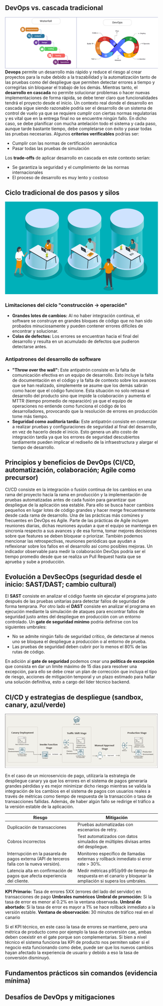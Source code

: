 ## DevOps vs. cascada tradicional
![devops-vs-cascada](./imagenes/devops-vs-cascada.png) 
**Devops** permite un desarrollo más rápido y reduce el riesgo al crear proyectos para la nube debido a la trazabilidad y la automatización tanto de las pruebas como del despliegue que permiten detectar errores a tiempo y corregirlas sin bloquear el trabajo de los demás. Mientras tanto, el **desarrollo en cascada** no permite solucionar problemas o hacer nuevas implementaciones de forma rápida, se debe tener claro que funcionalidades tendrá el proyecto desde el inicio.
Un contexto real donde el desarrollo en cascada sigue siendo razonable podría ser el desarrollo de un sistema de control de vuelo ya que se requiere cumplir con ciertas normas regulatorias y es vital que en la entrega final no se encuentre ningún fallo. En dicho caso, se debe planificar con mucha antelación todo el sistema y cada paso, aunque tarde bastante tiempo, debe completarse con éxito y pasar todas las pruebas necesarias.
Algunos **criterios verificables** podrías ser:

- Cumplir con las normas de certificación aeronáutica
- Pasar todas las pruebas de simulación

Los **trade-offs** de aplicar desarrollo en cascada en este contexto serían:

- Se garantiza la seguridad y el cumplimiento de las normas internacionales
- El proceso de desarrollo es muy lento y costoso


## Ciclo tradicional de dos pasos y silos
![silos-equipos](./imagenes/silos-equipos.png) 
### Limitaciones del ciclo "construcción -> operación"
- **Grandes lotes de cambios:** Al no haber integración continua, el software se construye en grandes bloques de código que no han sido probados minuciosamente y pueden contener errores difíciles de encontrar y solucionar.
- **Colas de defectos:** Los errores se encuentran hacia el final del desarrollo y resulta en un acumulado de defectos que pudieron detectarse antes.

### Antipatrones del desarrollo de software
- **"Throw over the wall":** Este antipatrón consiste en la falta de comunicación efectiva en un equipo de desarrollo. Esto incluye la falta de documentación en el código y la falta de contexto sobre los avances que se han realizado, simplemente se asume que los demás sabrán como hacer que el código funcione. Esta situación no solo retrasa el desarrollo del producto sino que impide la colaboración y aumenta el MTTR (tiempo promedio de reparación) ya que el equipo de operaciones no entiende como funciona el código de los desarrolladores, provocando que la resolución de errores en producción tome más tiempo.
- **Seguridad como auditoría tardía:** Este antipatrón consiste en comenzar a realizar pruebas y configuraciones de seguridad al final del desarrollo, en vez de hacerlo desde el inicio. Esto genera un alto costo de integración tardía ya que los errores de seguridad descubiertos tardíamente pueden implicar el rediseño de la infraestructura y alargar el tiempo de desarrollo.


## Principios y beneficios de DevOps (CI/CD, automatización, colaboración; Agile como precursor)

CI/CD consiste en la integración o fusión continua de los cambios en una rama del proyecto hacia la rama en producción y la implementación de pruebas automatizadas antes de cada fusión para garantizar que despliegue de la aplicación sea estable. Para ello se busca hacer cambios pequeños en lugar lotes de código grandes y hacer merge frecuentemente desde cada rama de desarrollo. Una de las prácticas más comúnes y frecuentes en DevOps es Agile. Parte de las prácticas de Agile incluyen reuniones diarias, dichas reuniones ayudan a que el equipo se mantenga en sincronía respecto a sus avances y de esa forma, tomar mejores decisiones sobre que features se deben bloquear o priorizar. También podemos mencionar las retrospectivas, reuniones periódicas que ayudan a reflexionar sobre los fallos en el desarrollo así como posibles mejoras.
Un indicador observable para medir la colaboración DevOps podría ser el tiempo promedio desde que se realiza un Pull Request hasta que se aprueba y sube a producción.

## Evolución a DevSecOps (seguridad desde el inicio: SAST/DAST; cambio cultural)

El **SAST** consiste en analizar el código fuente sin ejecutar el programa justo después de las pruebas unitarias para detectar fallos de seguridad de forma temprana. Por otro lado el **DAST** consiste en analizar el programa en ejecución mediante la simulación de ataques para encontrar fallos de seguridad justo antes del despliegue en producción con un entorno controlado.
Un **gate de seguridad mínimo** podría definirse con los siguientes umbrales:
- No se admite ningún fallo de seguridad crítico, de detectarse al menos uno se bloquea el despliegue a producción o al entorno de prueba.
- Las pruebas de seguridad deben cubrir por lo menos el 80% de las rutas de código.

En adición al **gate de seguridad** podemos crear una **política de excepción** que consista en dar un límite máximo de 15 días para resolver una excepción, para ello se debe crear un plan de corrección que incluya el tipo de riesgo, acciones de mitigación temporal y un plazo estimado para hallar una solución definitiva, esto a cargo del líder técnico backend.

## CI/CD y estrategias de despliegue (sandbox, canary, azul/verde)
![pipeline-canary](./imagenes/pipeline-canary.png)

En el caso de un microservicio de pago, utilizaría la estrategia de despliegue canary ya que los errores en el sistema de pagos generaría grandes pérdidas y es mejor minimizar dicho riesgo mientras se valida la integración de los cambios en el sistema de pagos con usuarios reales a través de métricas como tiempo de respuesta de la transacción o tasa de transacciones fallidas. Además, de haber algún fallo se redirige el tráfico a la versión estable de la aplicación.

| Riesgo                                                                 | Mitigación                                                                                           |
|------------------------------------------------------------------------|------------------------------------------------------------------------------------------------------|
| Duplicación de transacciones  | Pruebas automatizadas con escenarios de retry.    |
| Cobros incorrectos    | Test automatizados con datos simulados de múltiples divisas antes del despliegue.        |
| Interrupción en la pasarela de pagos externa (API de terceros falla con la nueva versión). | Monitoreo específico de llamadas externas y rollback inmediato si error rate > 30%.                   |
| Latencia alta en confirmación de pagos que afecta experiencia del cliente. | Medir métricas p95/p99 de tiempo de respuesta en el canario y bloquear la ampliación si supera los umbrales. |

**KPI Primario:** Tasa de errores 5XX (errores del lado del servidor) en transacciones de pago
**Umbrales numéricos** 
**Umbral de promoción:** Si la tasa de error es menor al 0.2% en la ventana observada.
**Umbral de abortado:** Si la tasa de error es mayor a 1% se hace rollback inmediato a la versión estable.
**Ventana de observación:** 30 minutos de tráfico real en el canario

Si el KPI técnico, en este caso la tasa de errores se mantiene, pero una métrica de producto como por ejemplo la tasa de conversión cae, ambas deben coexistir en el gate porque son complementarias. Si bien a nivel técnico el sistema funciona las KPI de producto nos permiten saber si el negocio esta funcionando como debe, puede ser que los nuevos cambios hayan afectado la experiencia de usuario y debido a eso la tasa de conversión disminuyó.

## Fundamentos prácticos sin comandos (evidencia mínima)


## Desafíos de DevOps y mitigaciones
